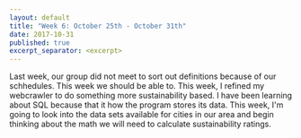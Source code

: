 ```yaml
---
layout: default
title: "Week 6: October 25th - October 31th"
date: 2017-10-31
published: true
excerpt_separator: <excerpt>
---
```

Last week, our group did not meet to sort out definitions because of our schhedules. This week we should be able to. <excerpt> This week, I refined my webcrawler to do something more sustainability based. I have been learning about SQL because that it how the program stores its data. This week, I'm going to look into the data sets available for cities in our area and begin thinking about the math we will need to calculate sustainability ratings.
